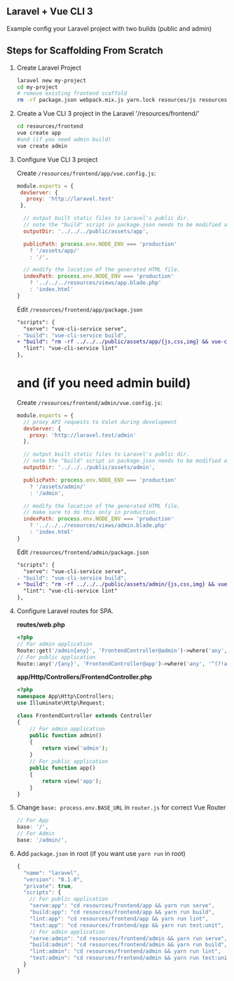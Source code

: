 ## Laravel + Vue CLI 3
Example config your Laravel project with two builds (public and admin)

## Steps for Scaffolding From Scratch
1. Create Laravel Project

   ``` sh
   laravel new my-project
   cd my-project
   # remove existing frontend scaffold
   rm -rf package.json webpack.mix.js yarn.lock resources/js resources/sass public/js public/css
   ```

2. Create a Vue CLI 3 project in the Laravel '/resources/frontend/'
   ``` sh
   cd resources/frontend
   vue create app
   #and (if you need admin build)
   vue create admin
   ```

3. Configure Vue CLI 3 project

    Create `/resources/frontend/app/vue.config.js`:

    ``` js
    module.exports = {
     devServer: {
       proxy: 'http://laravel.test'
     },

      // output built static files to Laravel's public dir.
      // note the "build" script in package.json needs to be modified as well.
      outputDir: '../../../public/assets/app',

      publicPath: process.env.NODE_ENV === 'production'
        ? '/assets/app/'
        : '/',

      // modify the location of the generated HTML file.
      indexPath: process.env.NODE_ENV === 'production'
        ? '../../../resources/views/app.blade.php'
        : 'index.html'
    }
    ```
    Edit `/resources/frontend/app/package.json`
    ``` diff
    "scripts": {
      "serve": "vue-cli-service serve",
    - "build": "vue-cli-service build",
    + "build": "rm -rf ../../../public/assets/app/{js,css,img} && vue-cli-service build --no-clean",
      "lint": "vue-cli-service lint"
    },
    ```
    # and (if you need admin build)

    Create `/resources/frontend/admin/vue.config.js`:
    ```javascript
    module.exports = {
      // proxy API requests to Valet during development
      devServer: {
        proxy: 'http://laravel.test/admin'
      },

      // output built static files to Laravel's public dir.
      // note the "build" script in package.json needs to be modified as well.
      outputDir: '../../../public/assets/admin',

      publicPath: process.env.NODE_ENV === 'production'
        ? '/assets/admin/'
        : '/admin',

      // modify the location of the generated HTML file.
      // make sure to do this only in production.
      indexPath: process.env.NODE_ENV === 'production'
        ? '../../../resources/views/admin.blade.php'
        : 'index.html'
    }
    ```
   
    Edit `/resources/frontend/admin/package.json`
    ``` diff
    "scripts": {
      "serve": "vue-cli-service serve",
    - "build": "vue-cli-service build",
    + "build": "rm -rf ../../../public/assets/admin/{js,css,img} && vue-cli-service build --no-clean",
      "lint": "vue-cli-service lint"
    },
    ```
4. Configure Laravel routes for SPA.

    **routes/web.php**

    ``` php
    <?php
    // For admin application
    Route::get('/admin{any}', 'FrontendController@admin')->where('any', '.*');
    // For public application
    Route::any('/{any}', 'FrontendController@app')->where('any', '^(?!api).*$');
    ```

    **app/Http/Controllers/FrontendController.php**

    ``` php
    <?php
    namespace App\Http\Controllers;
    use Illuminate\Http\Request;

    class FrontendController extends Controller
    {
        // For admin application
        public function admin()
        {
            return view('admin');
        }
        // For public application
        public function app()
        {
            return view('app');
        }
    }
    ```
5. Change `base: process.env.BASE_URL` in `router.js` for correct Vue Router
    ``` js
    // For App
    base: '/',
    // For Admin
    base: '/admin/',
    ```
6. Add `package.json` in root (if you want use `yarn run` in root)
    ``` js
    {
      "name": "laravel",
      "version": "0.1.0",
      "private": true,
      "scripts": {
        // For public application
        "serve:app": "cd resources/frontend/app && yarn run serve",
        "build:app": "cd resources/frontend/app && yarn run build",
        "lint:app": "cd resources/frontend/app && yarn run lint",
        "test:app": "cd resources/frontend/app && yarn run test:unit",
        // For admin application
        "serve:admin": "cd resources/frontend/admin && yarn run serve",
        "build:admin": "cd resources/frontend/admin && yarn run build",
        "lint:admin": "cd resources/frontend/admin && yarn run lint",
        "test:admin": "cd resources/frontend/admin && yarn run test:unit"
      }
    }
    ```